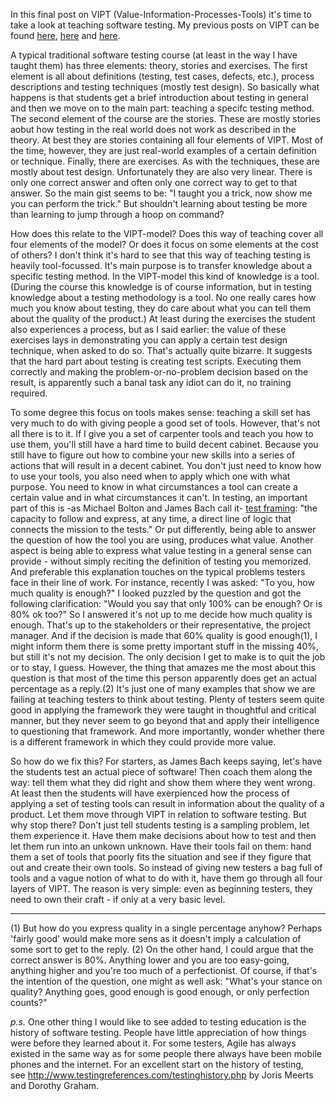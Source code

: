 <html><body><p>In this final post on VIPT (Value-Information-Processes-Tools) it's time to take a look at teaching software testing. My previous posts on VIPT can be found <a href="http://testingcurve.wordpress.com/2012/07/09/yet-another-testing-model-value-information-processes-value/">here</a>, <a href="http://testingcurve.wordpress.com/2012/07/15/vipt-intermezzo-models-and-the-unix-philosophy/">here</a> and <a href="http://testingcurve.wordpress.com/2012/07/17/vipt-bottom-up-or-top-down/">here</a>.

A typical traditional software testing course (at least in the way I have taught them) has three elements: theory, stories and exercises.
The first element is all about definitions (testing, test cases, defects, etc.), process descriptions and testing techniques (mostly test design). So basically what happens is that students get a brief introduction about testing in general and then we move on to the main part: teaching a specifc testing method.
The second element of the course are the stories. These are mostly stories aobut how testing in the real world does not work as described in the theory. At best they are stories containing all four elements of VIPT. Most of the time, however, they are just real-world examples of a certain definition or technique.
Finally, there are exercises. As with the techniques, these are mostly about test design. Unfortunately they are also very linear. There is only one correct answer and often only one correct way to get to that answer. So the main gist seems to be: "I taught you a trick, now show me you can perform the trick." But shouldn't learning about testing be more than learning to jump through a hoop on command?

How does this relate to the VIPT-model? Does this way of teaching cover all four elements of the model? Or does it focus on some elements at the cost of others?
I don't think it's hard to see that this way of teaching testing is heavily tool-focussed. It's main purpose is to transfer knowledge about a specific testing method. In the VIPT-model this kind of knowledge is a tool. (During the course this knowledge is of course information, but in testing knowledge about a testing methodology is a tool. No one really cares how much you know about testing, they do care about what you can tell them about the quality of the product.)
At least during the exercises the student also experiences a process, but as I said earlier: the value of these exercises lays in demonstrating you can apply a certain test design technique, when asked to do so. That's actually quite bizarre. It suggests that the hard part about testing is creating test scripts. Executing them correctly and making the problem-or-no-problem decision based on the result, is apparently such a banal task any idiot can do it, no training required.

To some degree this focus on tools makes sense: teaching a skill set has very much to do with giving people a good set of tools. However, that's not all there is to it. If I give you a set of carpenter tools and teach you how to use them, you'll still have a hard time to build decent cabinet. Because you still have to figure out how to combine your new skills into a series of actions that will result in a decent cabinet. You don't just need to know how to use your tools, you also need when to apply which one with what purpose. You need to know in what circumstances a tool can create a certain value and in what circumstances it can't.
In testing, an important part of this is -as Michael Bolton and James Bach call it- <a href="http://www.developsense.com/resources/TestFraming.pdf">test framing</a>: "the capacity to follow and express, at any time, a direct line of logic that connects the mission to the tests." Or put differently, being able to answer the question of how the tool you are using, produces what value.
Another aspect is being able to express what value testing in a general sense can provide - without simply reciting the definition of testing you memorized. And preferable this explanation touches on the typical problems testers face in their line of work. For instance, recently I was asked: "To you, how much quality is enough?" I looked puzzled by the question and got the following clarification: "Would you say that only 100% can be enough? Or is 80% ok too?" So I answered it's not up to me decide how much quality is enough. That's up to the stakeholders or their representative, the project manager. And if the decision is made that 60% quality is good enough(1), I might inform them there is some pretty important stuff in the missing 40%, but still it's not my decision. The only decision I get to make is to quit the job or to stay, I guess. However, the thing that amazes me the most about this question is that most of the time this person apparently does get an actual percentage as a reply.(2)
It's just one of many examples that show we are failing at teaching testers to think about testing. Plenty of testers seem quite good in applying the framework they were taught in thoughtful and critical manner, but they never seem to go beyond that and apply their intelligence to questioning that framework. And more importantly, wonder whether there is a different framework in which they could provide more value.

So how do we fix this?
For starters, as James Bach keeps saying, let's have the students test an actual piece of software! Then coach them along the way: tell them what they did right and show them where they went wrong. At least then the students will have exerpienced how the process of applying a set of testing tools can result in information about the quality of a product. Let them move through VIPT in relation to software testing.
But why stop there? Don't just tell students testing is a sampling problem, let them experience it. Have them make decisions about how to test and then let them run into an unkown unknown. Have their tools fail on them: hand them a set of tools that poorly fits the situation and see if they figure that out and create their own tools.
So instead of giving new testers a bag full of tools and a vague notion of what to do with it, have them go through all four layers of VIPT.
The reason is very simple: even as beginning testers, they need to own their craft - if only at a very basic level.

--- --- ---

(1) But how do you express quality in a single percentage anyhow? Perhaps 'fairly good' would make more sens as it doesn't imply a calculation of some sort to get to the reply.
(2) On the other hand, I could argue that the correct answer is 80%. Anything lower and you are too easy-going, anything higher and you're too much of a perfectionist. Of course, if that's the intention of the question, one might as well ask: "What's your stance on quality? Anything goes, good enough is good enough, or only perfection counts?"

<em>p.s.</em> One other thing I would like to see added to testing education is the history of software testing. People have little appreciation of how things were before they learned about it. For some testers, Agile has always existed in the same way as for some people there always have been mobile phones and the internet.
For an excellent start on the history of testing, see <a href="http://www.testingreferences.com/testinghistory.php">http://www.testingreferences.com/testinghistory.php</a> by Joris Meerts and Dorothy Graham.</p></body></html>